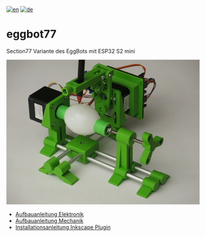 [![en](https://img.shields.io/badge/lang-en-red.svg)](https://github.com/section77/eggbot77/blob/main/README.en.md)
[![de](https://img.shields.io/badge/lang-de-blue.svg)](https://github.com/section77/eggbot77/blob/main/README.md)

# eggbot77

Section77 Variante des EggBots mit ESP32 S2 mini

![](eb77-eh21.jpeg)

* [Aufbauanleitung Elektronik](./electronics/assembly/README.md)
* [Aufbauanleitung Mechanik](./mechanics/assembly/README.md)
* [Installationsanleitung Inkscape Plugin](./inkscape_1.x_extension/README.md)
